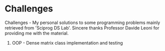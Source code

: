 # Challenges
Challenges - My personal solutions to some programming problems mainly retrieved from 'Sciprog DS Lab'. Sincere thanks Professor Davide Leoni for providing me with the material.

1. OOP - Dense matrix class implementation and testing
